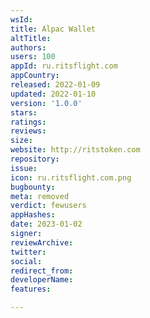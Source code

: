 ```yaml
---
wsId: 
title: Alpac Wallet
altTitle: 
authors: 
users: 100
appId: ru.ritsflight.com
appCountry: 
released: 2022-01-09
updated: 2022-01-10
version: '1.0.0'
stars: 
ratings: 
reviews: 
size: 
website: http://ritstoken.com
repository: 
issue: 
icon: ru.ritsflight.com.png
bugbounty: 
meta: removed
verdict: fewusers
appHashes: 
date: 2023-01-02
signer: 
reviewArchive: 
twitter: 
social: 
redirect_from: 
developerName: 
features: 

---
```


